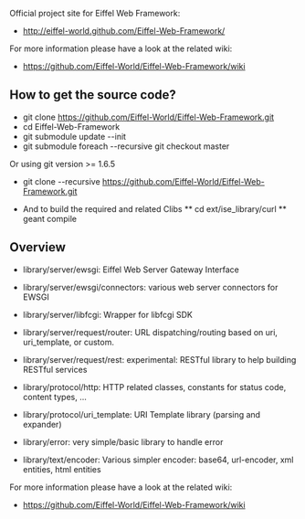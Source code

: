 Official project site for Eiffel Web Framework:
* http://eiffel-world.github.com/Eiffel-Web-Framework/

For more information please have a look at the related wiki:
* https://github.com/Eiffel-World/Eiffel-Web-Framework/wiki

How to get the source code?
---------------------------

* git clone https://github.com/Eiffel-World/Eiffel-Web-Framework.git
* cd Eiffel-Web-Framework
* git submodule update --init
* git submodule foreach --recursive git checkout master

Or using git version >= 1.6.5
* git clone --recursive https://github.com/Eiffel-World/Eiffel-Web-Framework.git

* And to build the required and related Clibs
** cd ext/ise_library/curl
** geant compile

Overview
--------

* library/server/ewsgi: Eiffel Web Server Gateway Interface
* library/server/ewsgi/connectors: various web server connectors for EWSGI
* library/server/libfcgi: Wrapper for libfcgi SDK

* library/server/request/router: URL dispatching/routing based on uri, uri_template, or custom.
* library/server/request/rest: experimental: RESTful library to help building RESTful services

* library/protocol/http: HTTP related classes, constants for status code, content types, ...
* library/protocol/uri_template: URI Template library (parsing and expander)

* library/error: very simple/basic library to handle error
* library/text/encoder: Various simpler encoder: base64, url-encoder, xml entities, html entities

For more information please have a look at the related wiki:
* https://github.com/Eiffel-World/Eiffel-Web-Framework/wiki
